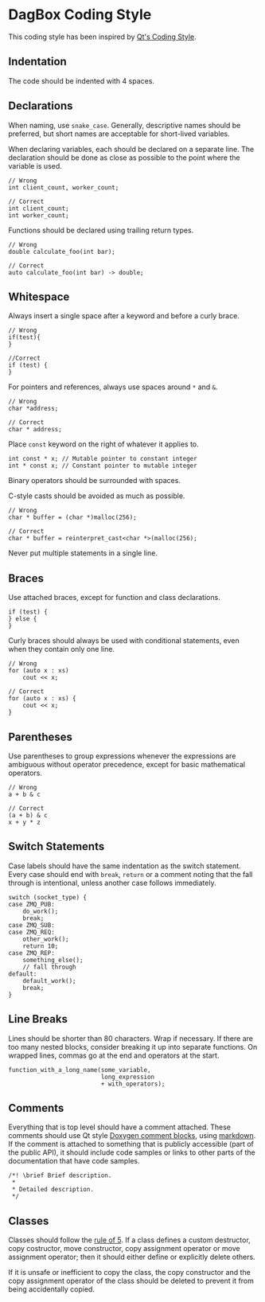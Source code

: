 # DagBox Coding Style

[Qt_style]: <https://wiki.qt.io/Qt_Coding_Style>

This coding style has been inspired by [Qt's Coding Style][Qt_style].


## Indentation

The code should be indented with 4 spaces.


## Declarations

When naming, use `snake_case`. Generally, descriptive names should be
preferred, but short names are acceptable for short-lived variables.

When declaring variables, each should be declared on a separate
line. The declaration should be done as close as possible to the point
where the variable is used.

```
// Wrong
int client_count, worker_count;

// Correct
int client_count;
int worker_count;
```

Functions should be declared using trailing return types.

```
// Wrong
double calculate_foo(int bar);

// Correct
auto calculate_foo(int bar) -> double;
```


## Whitespace

Always insert a single space after a keyword and before a curly brace.

```
// Wrong
if(test){
}

//Correct
if (test) {
}
```

For pointers and references, always use spaces around `*` and `&`.

```
// Wrong
char *address;

// Correct
char * address;
```

Place `const` keyword on the right of whatever it applies to.

```
int const * x; // Mutable pointer to constant integer
int * const x; // Constant pointer to mutable integer
```

Binary operators should be surrounded with spaces.

C-style casts should be avoided as much as possible.

```
// Wrong
char * buffer = (char *)malloc(256);

// Correct
char * buffer = reinterpret_cast<char *>(malloc(256);
```

Never put multiple statements in a single line.


## Braces

Use attached braces, except for function and class declarations.

```
if (test) {
} else {
}
```

Curly braces should always be used with conditional statements, even
when they contain only one line.

```
// Wrong
for (auto x : xs)
    cout << x;
    
// Correct
for (auto x : xs) {
    cout << x;
}
```


## Parentheses

Use parentheses to group expressions whenever the expressions are
ambiguous without operator precedence, except for basic mathematical
operators.

```
// Wrong
a + b & c

// Correct
(a + b) & c
x + y * z
```


## Switch Statements

Case labels should have the same indentation as the switch
statement. Every case should end with `break`, `return` or a comment
noting that the fall through is intentional, unless another case
follows immediately.

```
switch (socket_type) {
case ZMQ_PUB:
    do_work();
    break;
case ZMQ_SUB:
case ZMQ_REQ:
    other_work();
    return 10;
case ZMQ_REP:
    something_else();
    // fall through
default:
    default_work();
    break;
}
```


## Line Breaks

Lines should be shorter than 80 characters. Wrap if necessary. If
there are too many nested blocks, consider breaking it up into
separate functions. On wrapped lines, commas go at the end and
operators at the start.

```
function_with_a_long_name(some_variable,
                          long_expression
                          + with_operators);
```


## Comments

[doxygen]: <http://www.stack.nl/~dimitri/doxygen/manual/docblocks.html>
[doxygen_markdown]: <http://www.stack.nl/~dimitri/doxygen/manual/markdown.html>

Everything that is top level should have a comment attached. These
comments should use Qt style [Doxygen comment blocks][doxygen],
using [markdown][doxygen_markdown]. If the comment is attached to
something that is publicly accessible (part of the public API), it
should include code samples or links to other parts of the
documentation that have code samples.

```
/*! \brief Brief description.
 * 
 * Detailed description.
 */
```


## Classes

[rule_of_5]: <https://en.wikipedia.org/wiki/Rule_of_three_(C++_programming)#Rule_of_Five>

Classes should follow the [rule of 5][rule_of_5]. If a class defines a
custom destructor, copy costructor, move constructor, copy assignment
operator or move assignment operator; then it should either define or
explicitly delete others.

If it is unsafe or inefficient to copy the class, the copy constructor
and the copy assignment operator of the class should be deleted to
prevent it from being accidentally copied.
